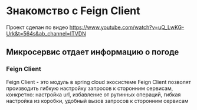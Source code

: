 # Знакомство с Feign Client

Проект сделан по видео https://www.youtube.com/watch?v=uQ_LwKG-Urk&t=564s&ab_channel=ITVDN

## Микросервис отдает информацию о погоде

### Feign Client

Feign Client - это модуль в spring cloud экосистеме
Feign Client позволят производить гибкую настройку запросов к сторонним сервисам, конкретно:
настройка url, избавление от рутинных операций, гибкая настройка из коробки, удобный вызов запросов к сторонним сервисам
